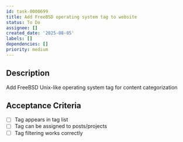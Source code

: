 ```yaml
---
id: task-0000699
title: Add FreeBSD operating system tag to website
status: To Do
assignee: []
created_date: '2025-08-05'
labels: []
dependencies: []
priority: medium
---
```


## Description

Add FreeBSD Unix-like operating system tag for content categorization

## Acceptance Criteria

- [ ] Tag appears in tag list
- [ ] Tag can be assigned to posts/projects
- [ ] Tag filtering works correctly
